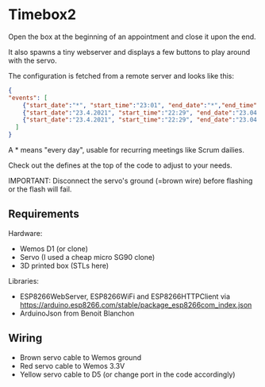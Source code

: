 # Timebox2

Open the box at the beginning of an appointment  and close it upon the end.

It also spawns a tiny webserver and displays a few buttons to play around with the servo.

The configuration is fetched from a remote server and looks like this:
```json
{
"events": [
    {"start_date":"*", "start_time":"23:01", "end_date":"*","end_time":"22:30"},
    {"start_date":"23.4.2021", "start_time":"22:29", "end_date":"23.04.2021","end_time":"22:30"},
    {"start_date":"23.4.2021", "start_time":"22:29", "end_date":"23.04.2021","end_time":"22:30"}
  ]
}
```
A * means "every day", usable for recurring meetings like Scrum dailies.

Check out the defines at the top of the code to adjust to your needs.

IMPORTANT: Disconnect the servo's ground (=brown wire) before flashing or the flash will fail.

## Requirements

Hardware:

- Wemos D1 (or clone)
- Servo (I used a cheap micro SG90 clone)
- 3D printed box (STLs here)

Libraries:

- ESP8266WebServer, ESP8266WiFi and ESP8266HTTPClient via https://arduino.esp8266.com/stable/package_esp8266com_index.json
- ArduinoJson from Benoit Blanchon


## Wiring

- Brown servo cable to Wemos ground
- Red servo cable to Wemos 3.3V
- Yellow servo cable to D5 (or change port in the code accordingly)
